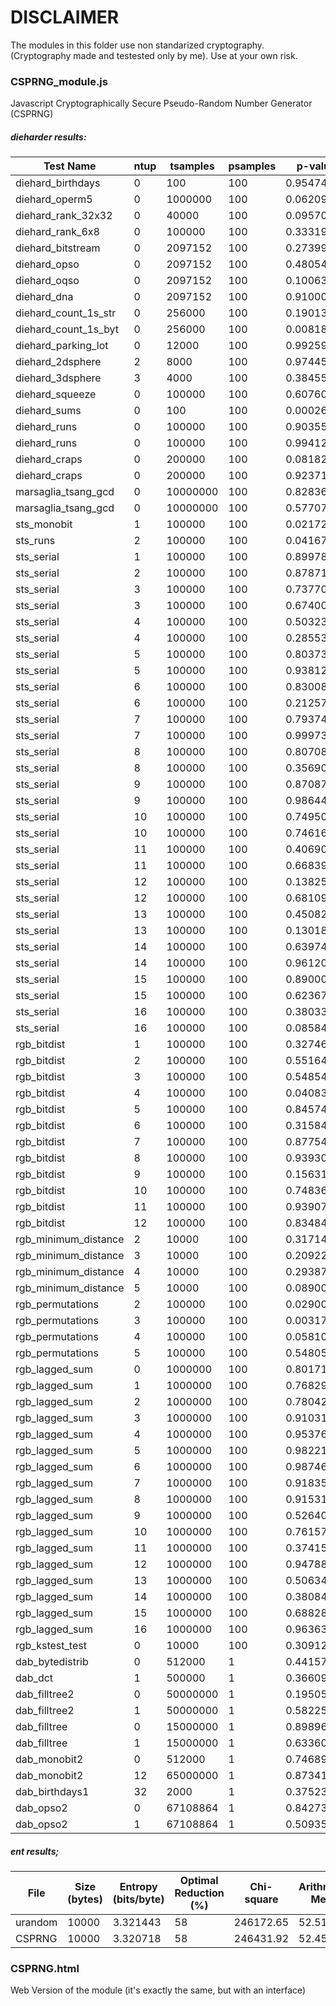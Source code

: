 # DISCLAIMER

The modules in this folder use non standarized cryptography. (Cryptography made and testested only by me). Use at your own risk.

### CSPRNG_module.js
Javascript Cryptographically Secure Pseudo-Random Number Generator (CSPRNG)

##### dieharder results:
| Test Name                | ntup | tsamples  | psamples | p-value     | Assessment |
|--------------------------|------|-----------|----------|-------------|------------|
| diehard_birthdays        | 0    | 100       | 100      | 0.95474805  | PASSED     |
| diehard_operm5           | 0    | 1000000   | 100      | 0.06209149  | PASSED     |
| diehard_rank_32x32       | 0    | 40000     | 100      | 0.09570002  | PASSED     |
| diehard_rank_6x8         | 0    | 100000    | 100      | 0.33319832  | PASSED     |
| diehard_bitstream        | 0    | 2097152   | 100      | 0.27399417  | PASSED     |
| diehard_opso             | 0    | 2097152   | 100      | 0.48054826  | PASSED     |
| diehard_oqso             | 0    | 2097152   | 100      | 0.10063325  | PASSED     |
| diehard_dna              | 0    | 2097152   | 100      | 0.91000396  | PASSED     |
| diehard_count_1s_str     | 0    | 256000    | 100      | 0.19013079  | PASSED     |
| diehard_count_1s_byt     | 0    | 256000    | 100      | 0.00818982  | PASSED     |
| diehard_parking_lot      | 0    | 12000     | 100      | 0.99259700  | PASSED     |
| diehard_2dsphere         | 2    | 8000      | 100      | 0.97445749  | PASSED     |
| diehard_3dsphere         | 3    | 4000      | 100      | 0.38455264  | PASSED     |
| diehard_squeeze          | 0    | 100000    | 100      | 0.60760764  | PASSED     |
| diehard_sums             | 0    | 100       | 100      | 0.00026848  | WEAK       |
| diehard_runs             | 0    | 100000    | 100      | 0.90355960  | PASSED     |
| diehard_runs             | 0    | 100000    | 100      | 0.99412666  | PASSED     |
| diehard_craps            | 0    | 200000    | 100      | 0.08182440  | PASSED     |
| diehard_craps            | 0    | 200000    | 100      | 0.92371449  | PASSED     |
| marsaglia_tsang_gcd      | 0    | 10000000  | 100      | 0.82836584  | PASSED     |
| marsaglia_tsang_gcd      | 0    | 10000000  | 100      | 0.57707729  | PASSED     |
| sts_monobit              | 1    | 100000    | 100      | 0.02172882  | PASSED     |
| sts_runs                 | 2    | 100000    | 100      | 0.04167728  | PASSED     |
| sts_serial               | 1    | 100000    | 100      | 0.89978841  | PASSED     |
| sts_serial               | 2    | 100000    | 100      | 0.87871068  | PASSED     |
| sts_serial               | 3    | 100000    | 100      | 0.73770325  | PASSED     |
| sts_serial               | 3    | 100000    | 100      | 0.67400297  | PASSED     |
| sts_serial               | 4    | 100000    | 100      | 0.50323482  | PASSED     |
| sts_serial               | 4    | 100000    | 100      | 0.28553758  | PASSED     |
| sts_serial               | 5    | 100000    | 100      | 0.80373988  | PASSED     |
| sts_serial               | 5    | 100000    | 100      | 0.93812302  | PASSED     |
| sts_serial               | 6    | 100000    | 100      | 0.83008376  | PASSED     |
| sts_serial               | 6    | 100000    | 100      | 0.21257648  | PASSED     |
| sts_serial               | 7    | 100000    | 100      | 0.79374445  | PASSED     |
| sts_serial               | 7    | 100000    | 100      | 0.99973994  | WEAK       |
| sts_serial               | 8    | 100000    | 100      | 0.80708946  | PASSED     |
| sts_serial               | 8    | 100000    | 100      | 0.35690213  | PASSED     |
| sts_serial               | 9    | 100000    | 100      | 0.87087244  | PASSED     |
| sts_serial               | 9    | 100000    | 100      | 0.98644202  | PASSED     |
| sts_serial               | 10   | 100000    | 100      | 0.74950552  | PASSED     |
| sts_serial               | 10   | 100000    | 100      | 0.74616215  | PASSED     |
| sts_serial               | 11   | 100000    | 100      | 0.40690868  | PASSED     |
| sts_serial               | 11   | 100000    | 100      | 0.66839290  | PASSED     |
| sts_serial               | 12   | 100000    | 100      | 0.13825363  | PASSED     |
| sts_serial               | 12   | 100000    | 100      | 0.68109164  | PASSED     |
| sts_serial               | 13   | 100000    | 100      | 0.45082860  | PASSED     |
| sts_serial               | 13   | 100000    | 100      | 0.13018710  | PASSED     |
| sts_serial               | 14   | 100000    | 100      | 0.63974981  | PASSED     |
| sts_serial               | 14   | 100000    | 100      | 0.96120617  | PASSED     |
| sts_serial               | 15   | 100000    | 100      | 0.89000074  | PASSED     |
| sts_serial               | 15   | 100000    | 100      | 0.62367496  | PASSED     |
| sts_serial               | 16   | 100000    | 100      | 0.38033499  | PASSED     |
| sts_serial               | 16   | 100000    | 100      | 0.08584125  | PASSED     |
| rgb_bitdist              | 1    | 100000    | 100      | 0.32746440  | PASSED     |
| rgb_bitdist              | 2    | 100000    | 100      | 0.55164427  | PASSED     |
| rgb_bitdist              | 3    | 100000    | 100      | 0.54854024  | PASSED     |
| rgb_bitdist              | 4    | 100000    | 100      | 0.04083091  | PASSED     |
| rgb_bitdist              | 5    | 100000    | 100      | 0.84574543  | PASSED     |
| rgb_bitdist              | 6    | 100000    | 100      | 0.31584673  | PASSED     |
| rgb_bitdist              | 7    | 100000    | 100      | 0.87754128  | PASSED     |
| rgb_bitdist              | 8    | 100000    | 100      | 0.93930977  | PASSED     |
| rgb_bitdist              | 9    | 100000    | 100      | 0.15631852  | PASSED     |
| rgb_bitdist              | 10   | 100000    | 100      | 0.74836971  | PASSED     |
| rgb_bitdist              | 11   | 100000    | 100      | 0.93907961  | PASSED     |
| rgb_bitdist              | 12   | 100000    | 100      | 0.83484088  | PASSED     |
| rgb_minimum_distance     | 2    | 10000     | 100      | 0.31714059  | PASSED     |
| rgb_minimum_distance     | 3    | 10000     | 100      | 0.20922939  | PASSED     |
| rgb_minimum_distance     | 4    | 10000     | 100      | 0.29387905  | PASSED     |
| rgb_minimum_distance     | 5    | 10000     | 100      | 0.08900428  | PASSED     |
| rgb_permutations         | 2    | 100000    | 100      | 0.02900132  | PASSED     |
| rgb_permutations         | 3    | 100000    | 100      | 0.00317155  | WEAK       |
| rgb_permutations         | 4    | 100000    | 100      | 0.05810496  | PASSED     |
| rgb_permutations         | 5    | 100000    | 100      | 0.54805861  | PASSED     |
| rgb_lagged_sum           | 0    | 1000000   | 100      | 0.80171761  | PASSED     |
| rgb_lagged_sum           | 1    | 1000000   | 100      | 0.76829575  | PASSED     |
| rgb_lagged_sum           | 2    | 1000000   | 100      | 0.78042873  | PASSED     |
| rgb_lagged_sum           | 3    | 1000000   | 100      | 0.91031528  | PASSED     |
| rgb_lagged_sum           | 4    | 1000000   | 100      | 0.95376391  | PASSED     |
| rgb_lagged_sum           | 5    | 1000000   | 100      | 0.98221128  | PASSED     |
| rgb_lagged_sum           | 6    | 1000000   | 100      | 0.98746074  | PASSED     |
| rgb_lagged_sum           | 7    | 1000000   | 100      | 0.91835171  | PASSED     |
| rgb_lagged_sum           | 8    | 1000000   | 100      | 0.91531762  | PASSED     |
| rgb_lagged_sum           | 9    | 1000000   | 100      | 0.52640235  | PASSED     |
| rgb_lagged_sum           | 10   | 1000000   | 100      | 0.76157956  | PASSED     |
| rgb_lagged_sum           | 11   | 1000000   | 100      | 0.37415343  | PASSED     |
| rgb_lagged_sum           | 12   | 1000000   | 100      | 0.94788257  | PASSED     |
| rgb_lagged_sum           | 13   | 1000000   | 100      | 0.50634090  | PASSED     |
| rgb_lagged_sum           | 14   | 1000000   | 100      | 0.38084375  | PASSED     |
| rgb_lagged_sum           | 15   | 1000000   | 100      | 0.68828408  | PASSED     |
| rgb_lagged_sum           | 16   | 1000000   | 100      | 0.96363984  | PASSED     |
| rgb_kstest_test          | 0    | 10000     | 100      | 0.30912207  | PASSED     |
| dab_bytedistrib          | 0    | 512000    | 1        | 0.441574    | PASSED     |
| dab_dct                  | 1    | 500000    | 1        | 0.366090    | PASSED     |
| dab_filltree2            | 0    | 50000000  | 1        | 0.195051    | PASSED     |
| dab_filltree2            | 1    | 50000000  | 1        | 0.582257    | PASSED     |
| dab_filltree             | 0    | 15000000  | 1        | 0.898963    | PASSED     |
| dab_filltree             | 1    | 15000000  | 1        | 0.633606    | PASSED     |
| dab_monobit2             | 0    | 512000    | 1        | 0.746899    | PASSED     |
| dab_monobit2             | 12   | 65000000  | 1        | 0.87341897  | PASSED     |
| dab_birthdays1           | 32   | 2000      | 1        | 0.37523313  | PASSED     |
| dab_opso2                |  0   | 67108864  | 1        | 0.84273832  | PASSED     |
| dab_opso2                |  1   | 67108864  | 1        | 0.50935704  | PASSED     |

##### ent results;
| File          | Size (bytes) | Entropy (bits/byte) | Optimal Reduction (%) | Chi-square   | Arithmetic Mean | MC Pi | Serial Correlation | Score |
|---------------|--------------|---------------------|-----------------------|--------------|-----------------|-------|--------------------|-------|
| urandom       | 10000        | 3.321443            | 58                    | 246172.65    | 52.5169         | 4     | 0.004015           | 75    |
| CSPRNG        | 10000        | 3.320718            | 58                    | 246431.92    | 52.4510         | 4     | 0.007380           | 75    |


### CSPRNG.html
Web Version of the module (it's exactly the same, but with an interface)

